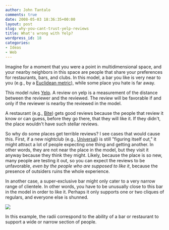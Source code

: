 ```yaml
---
author: John Tantalo
comments: true
date: 2008-05-03 18:36:35+00:00
layout: post
slug: why-you-cant-trust-yelp-reviews
title: What's wrong with Yelp?
wordpress_id: 18
categories:
- Ideas
- Web
---
```


Imagine for a moment that you were a point in multidimensional space, and your nearby neighbors in this space are people that share your preferences for restaurants, bars, and clubs. In this model, a bar you like is very near to you (e.g., by a [Euclidean metric](http://en.wikipedia.org/wiki/Euclidean_distance)), while some place you hate is far away.

This model rules [Yelp](http://yelp.com). A review on yelp is a measurement of the distance between the reviewer and the reviewed. The review will be favorable if and only if the reviewer is nearby the reviewed in the model.

A restaurant (e.g., [Bite](http://www.yelp.com/biz/bite-san-diego)) gets good reviews  because the people that review it know or can guess, before they go there, that they will like it. If they didn't, the place wouldn't have such stellar reviews.

So why do some places get terrible reviews? I see cases that would cause this. First, if a new nightclub (e.g., [Universal](http://www.yelp.com/biz/universal-hillcrest-san-diego)) is still "figuring itself out," it might attract a lot of people expecting one thing and getting another. In other words, they are not near the place in the model, but they visit it anyway because they think they might. Likely, because the place is so new, many people are testing it out, so you can expect the reviews to be unfavorable, _even by the people who are supposed to like it_, because the presence of outsiders ruins the whole experience.

In another case, a super-exclusive bar might only cater to a very narrow range of clientele. In other words, you have to be unusually close to this bar in the model in order to like it. Perhaps it only supports one or two cliques of regulars, and everyone else is shunned.

[![](http://www.johntantalo.com/blog/wp-content/uploads/2008/05/untitled-300x244.png)](http://www.johntantalo.com/blog/wp-content/uploads/2008/05/untitled.png)

In this example, the radii correspond to the ability of a bar or restaurant to support a wide or narrow section of people.
